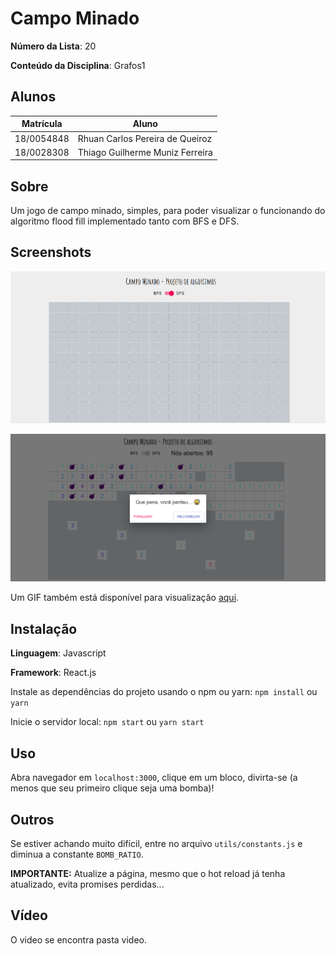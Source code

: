 # Campo Minado

**Número da Lista**: 20

**Conteúdo da Disciplina**: Grafos1

## Alunos

| Matrícula  | Aluno                           |
| ---------- | ------------------------------- |
| 18/0054848 | Rhuan Carlos Pereira de Queiroz |
| 18/0028308 | Thiago Guilherme Muniz Ferreira |

## Sobre

Um jogo de campo minado, simples, para poder visualizar o funcionando do algoritmo flood fill implementado tanto com BFS e DFS.

## Screenshots

![Campo Minado](./public/print_1.png)

![Campo Minado Derrota](./public/print_2.png)

Um GIF também está disponível para visualização [aqui](https://drive.google.com/file/d/1gICQWdWi2OWrGH9mgetofJ91-QURF5A_/view?usp=sharing).

## Instalação

**Linguagem**: Javascript

**Framework**: React.js

Instale as dependências do projeto usando o npm ou yarn:
`npm install` ou `yarn`

Inicie o servidor local:
`npm start` ou `yarn start`

## Uso

Abra navegador em `localhost:3000`, clique em um bloco, divirta-se (a menos que seu primeiro clique seja uma bomba)!

## Outros

Se estiver achando muito difícil, entre no arquivo `utils/constants.js` e diminua a constante `BOMB_RATIO`.

**IMPORTANTE:** Atualize a página, mesmo que o hot reload já tenha atualizado, evita promises perdidas...

## Vídeo

O video se encontra pasta video.
